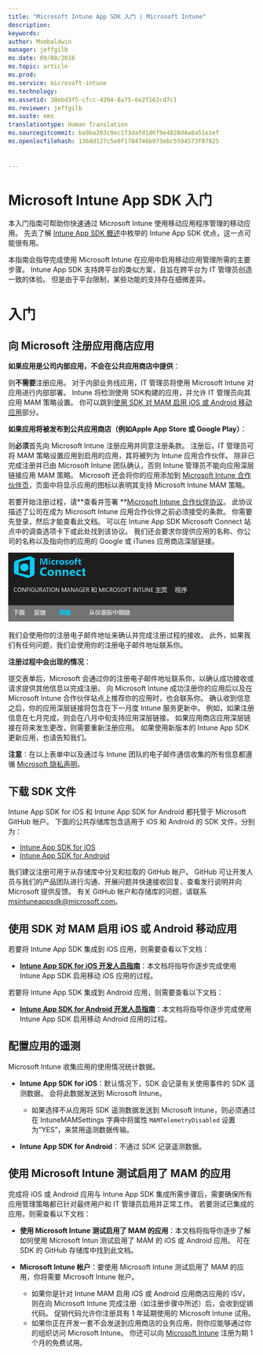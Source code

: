 ```yaml
---
title: "Microsoft Intune App SDK 入门 | Microsoft Intune"
description: 
keywords: 
author: Msmbaldwin
manager: jeffgilb
ms.date: 09/08/2016
ms.topic: article
ms.prod: 
ms.service: microsoft-intune
ms.technology: 
ms.assetid: 38ebd3f5-cfcc-4204-8a75-6e2f162cd7c1
ms.reviewer: jeffgilb
ms.suite: ems
translationtype: Human Translation
ms.sourcegitcommit: ba9ba203c9ec173dafd1d6f9e4828d4a8a51e1ef
ms.openlocfilehash: 136dd127c5e0f1784746b973ebc5594573f07925


---
```


# Microsoft Intune App SDK 入门

本入门指南可帮助你快速通过 Microsoft Intune 使用移动应用程序管理的移动应用。 先去了解 [Intune App SDK 概述](intune-app-sdk.md)中枚举的 Intune App SDK 优点，这一点可能很有用。

本指南会指导完成使用 Microsoft Intune 在应用中启用移动应用管理所需的主要步骤。 Intune App SDK 支持跨平台的类似方案，且旨在跨平台为 IT 管理员创造一致的体验。 但是由于平台限制，某些功能的支持存在细微差异。

# 入门

## 向 Microsoft 注册应用商店应用

**如果应用是公司内部应用，不会在公共应用商店中提供**：

则**不需要**注册应用。 对于内部业务线应用，IT 管理员将使用 Microsoft Intune 对应用进行内部部署。 Intune 将检测使用 SDK构建的应用，并允许 IT 管理员向其应用 MAM 策略设置。 你可以跳到[使用 SDK 对 MAM 启用 iOS 或 Android 移动应用](#enable-your-ios-or-android-mobile-app-for-mam-with-the-sdk)部分。

**如果应用将被发布到公共应用商店（例如Apple App Store 或 Google Play）**： 

则**必须**首先向 Microsoft Intune 注册应用并同意注册条款。 注册后，IT 管理员可将 MAM 策略设置应用到启用的应用，其将被列为 Intune 应用合作伙伴。 除非已完成注册并已由 Microsoft Intune 团队确认，否则 Intune 管理员不能向应用深层链接应用 MAM 策略。 Microsoft 还会将你的应用添加到 [Microsoft Intune 合作伙伴页](https://www.microsoft.com/en-us/cloud-platform/microsoft-intune-partners)，页面中将显示应用的图标以表明其支持 Microsoft Intune MAM 策略。

若要开始注册过程，请**查看并签署 **[Microsoft Intune 合作伙伴协议](https://connect.microsoft.com/ConfigurationManagervnext/Survey/Survey.aspx?SurveyID=17806)。 此协议描述了公司在成为 Microsoft Intune 应用合作伙伴之前必须接受的条款。 你需要先登录，然后才能查看此文档。 可以在 Intune App SDK Microsoft Connect 站点中的调查选项卡下或此处找到该协议。 我们还会要求你提供应用的名称、你公司的名称以及指向你的应用的 Google 或 iTunes 应用商店深层链接。

![Microsoft Connect](../media/microsoft-connect.png)

我们会使用你的注册电子邮件地址来确认并完成注册过程的接收。 此外，如果我们有任何问题，我们会使用你的注册电子邮件地址联系你。

**注册过程中会出现的情况**： 

提交表单后，Microsoft 会通过你的注册电子邮件地址联系你，以确认成功接收或请求提供其他信息以完成注册。 向 Microsoft Intune 成功注册你的应用后以及在 Microsoft Intune 合作伙伴站点上推荐你的应用时，也会联系你。 确认收到信息之后，你的应用深层链接将包含在下一月度 Intune 服务更新中。 例如，如果注册信息在七月完成，则会在八月中旬支持应用深层链接。 如果应用商店应用深层链接在将来发生更改，则需要重新注册应用。 如果使用新版本的 Intune App SDK 更新应用，也请告知我们。

**注意**：在以上表单中以及通过与 Intune 团队的电子邮件通信收集的所有信息都遵循 [Microsoft 隐私声明](https://www.microsoft.com/en-us/privacystatement/default.aspx)。

## 下载 SDK 文件

Intune App SDK for iOS 和 Intune App SDK for Android 都托管于 Microsoft GitHub 帐户。 下面的公共存储库包含适用于 iOS 和 Android 的 SDK 文件，分别为：

* [Intune App SDK for iOS](https://github.com/msintuneappsdk/ms-intune-app-sdk-ios)
* [Intune App SDK for Android](https://github.com/msintuneappsdk/ms-intune-app-sdk-android)

我们建议注册可用于从存储库中分叉和拉取的 GitHub 帐户。 GitHub 可让开发人员与我们的产品团队进行沟通、开展问题并快速接收回复、查看发行说明并向 Microsoft 提供反馈。 有关 GitHub 帐户和存储库的问题，请联系 msintuneappsdk@microsoft.com。

## 使用 SDK 对 MAM 启用 iOS 或 Android 移动应用

若要将 Intune App SDK 集成到 iOS 应用，则需要查看以下文档： 

* **[Intune App SDK for iOS 开发人员指南](intune-app-sdk-ios.md)**：本文档将指导你逐步完成使用 Intune App SDK 启用移动 iOS 应用的过程。 


若要将 Intune App SDK 集成到 Android 应用，则需要查看以下文档：

* **[Intune App SDK for Android 开发人员指南](intune-app-sdk-android.md)**：本文档将指导你逐步完成使用 Intune App SDK 启用移动 Android 应用的过程。 



## 配置应用的遥测

Microsoft Intune 收集应用的使用情况统计数据。

* **Intune App SDK for iOS**：默认情况下，SDK 会记录有关使用事件的 SDK 遥测数据。 会将此数据发送到 Microsoft Intune。

    * 如果选择不从应用将 SDK 遥测数据发送到 Microsoft Intune，则必须通过在 IntuneMAMSettings 字典中将属性 `MAMTelemetryDisabled` 设置为“YES”，来禁用遥测数据传输。

* **Intune App SDK for Android**：不通过 SDK 记录遥测数据。

## 使用 Microsoft Intune 测试启用了 MAM 的应用

完成将 iOS 或 Android 应用与 Intune App SDK 集成所需步骤后，需要确保所有应用管理策略都已针对最终用户和 IT 管理员启用并正常工作。 若要测试已集成的应用，则需查看以下文档：

<!--TODO-->

* **使用 Microsoft Intune 测试启用了 MAM 的应用**：本文档将指导你逐步了解如何使用 Microsoft Intun 测试启用了 MAM 的 iOS 或 Android 应用。 可在 SDK 的 GitHub 存储库中找到此文档。

* **Microsoft Intune 帐户**：要使用 Microsoft Intune 测试启用了 MAM 的应用，你将需要 Microsoft Intune 帐户。 
    * 如果你是针对 Intune MAM 启用 iOS 或 Android 应用商店应用的 ISV，则在向 Microsoft Intune 完成注册（如注册步骤中所述）后，会收到促销代码。 促销代码允许你注册具有 1 年延期使用的 Microsoft Intune 试用。 
    * 如果你正在开发一套不会发送到应用商店的业务应用，则你应能够通过你的组织访问 Microsoft Intune。 你还可以向 [Microsoft Intune](https://portal.office.com/Signup/Signup.aspx?OfferId=40BE278A-DFD1-470a-9EF7-9F2596EA7FF9&dl=INTUNE_A&ali=1#0) 注册为期 1 个月的免费试用。




<!--HONumber=Sep16_HO4-->



